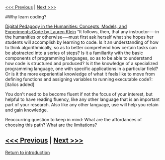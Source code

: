 [<<< Previous](how.md) | [Next >>>](continue.md) 

#Why learn coding?

[Digital Pedagogy in the Humanities: Concepts, Models, and Experiments:Code by Lauren Klein](https://digitalpedagogy.mla.hcommons.org/keywords/code/) 
“It follows, then, that any instructor—-in the humanities or otherwise-—must first ask herself what she hopes her students will accomplish by learning to code. Is it an understanding of how to think algorithmically, so as to better comprehend how certain tasks can be abstracted into a series of steps? Is it a familiarity with the basic components of programming languages, so as to be able to understand how code is structured and produced? Is it the knowledge of a specialized programming language, one with specific applications in a particular field? Or is it the more experiential knowledge of what it feels like to move from defining functions and assigning variables to running executable code?: [italics added] 

You don't need to be become fluent if not the focus of your interest, but helpful to have reading fluency, like any other language that is an important part of your research. 
Also like any other language, use will help you retain and gain knowledge. 

Reoccurring question to keep in mind: What are the affordances of choosing this path? What are the limitations? 

[<<< Previous](how.md) | [Next >>>](continue.md) 
-----
[Return to introduction](https://github.com/DHRISMU/intro)

